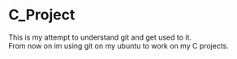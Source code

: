 # C_Project

This is my attempt to understand git and get used to it.  
From now on im using git on my ubuntu to work on my C projects.  
